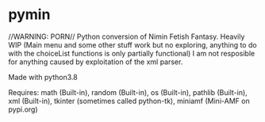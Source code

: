 # pymin
//WARNING: PORN// Python conversion of Nimin Fetish Fantasy. Heavily WIP (Main menu and some other stuff work but no exploring, anything to do with the choiceList functions is only partially functional) I am not resposible for anything caused by exploitation of the xml parser.

Made with python3.8

Requires:
math (Built-in),
random (Built-in),
os (Built-in),
pathlib (Built-in),
xml (Built-in),
tkinter (sometimes called python-tk),
miniamf (Mini-AMF on pypi.org)
